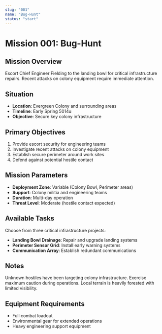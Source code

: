 ```yaml
---
slug: "001"
name: "Bug-Hunt"
status: "start"
---
```


# Mission 001: Bug-Hunt

## Mission Overview
Escort Chief Engineer Fielding to the landing bowl for critical infrastructure repairs. Recent attacks on colony equipment require immediate attention.

## Situation
- **Location**: Evergreen Colony and surrounding areas
- **Timeline**: Early Spring 5014u
- **Objective**: Secure key colony infrastructure

## Primary Objectives
1. Provide escort security for engineering teams
2. Investigate recent attacks on colony equipment
3. Establish secure perimeter around work sites
4. Defend against potential hostile contact

## Mission Parameters
- **Deployment Zone**: Variable (Colony Bowl, Perimeter areas)
- **Support**: Colony militia and engineering teams
- **Duration**: Multi-day operation
- **Threat Level**: Moderate (hostile contact expected)

## Available Tasks
Choose from three critical infrastructure projects:
- **Landing Bowl Drainage**: Repair and upgrade landing systems
- **Perimeter Sensor Grid**: Install early warning systems
- **Communication Array**: Establish redundant communications

## Notes
Unknown hostiles have been targeting colony infrastructure. Exercise maximum caution during operations. Local terrain is heavily forested with limited visibility.

## Equipment Requirements
- Full combat loadout
- Environmental gear for extended operations
- Heavy engineering support equipment
